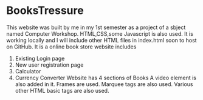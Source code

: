 # BooksTressure
This website was built by me in my 1st semester as a project of a sbject named Computer Workshop.
HTML,CSS,some Javascript is also used.
It is working locally and I will include other HTML files in index.html soon to host on GitHub.
It is a online book store website includes
1) Existing Login page
2) New user registration page
3) Calculator
4) Currency Converter
Website has 4 sections of Books
A video element is also added in it.
Frames are used.
Marquee tags are also used.
Various other HTML basic tags are also used.

